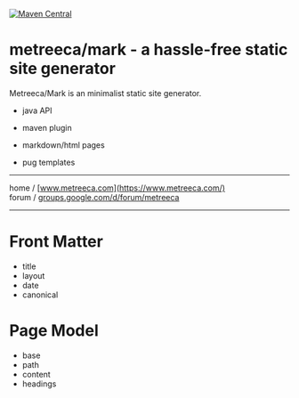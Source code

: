 
[![Maven Central](https://img.shields.io/maven-central/v/com.metreeca/metreeca-mark.svg)](https://search.maven.org/artifact/com.metreeca/metreeca-mark/)

# metreeca/mark - a hassle-free static site generator

Metreeca/Mark is an minimalist static site generator.

- java API
- maven plugin

- markdown/html pages
- pug templates

---

home / [www.metreeca.com](https://www.metreeca.com/)  
forum / [groups.google.com/d/forum/metreeca](https://groups.google.com/d/forum/metreeca)


---

# Front Matter

- title
- layout
- date
- canonical

# Page Model

- base
- path
- content
- headings
